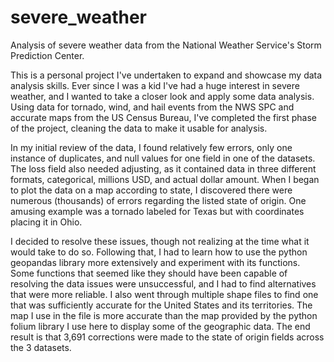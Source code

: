 # severe_weather
Analysis of severe weather data from the National Weather Service's Storm Prediction Center.

This is a personal project I've undertaken to expand and showcase my data analysis skills. Ever since I was a kid I've had a huge interest in severe weather, and I wanted to take a closer look and apply some data analysis. Using data for tornado, wind, and hail events from the NWS SPC and accurate maps from the US Census Bureau, I've completed the first phase of the project, cleaning the data to make it usable for analysis.

In my initial review of the data, I found relatively few errors, only one instance of duplicates, and null values for one field in one of the datasets. The loss field also needed adjusting, as it contained data in three different formats, categorical, millions USD, and actual dollar amount. When I began to plot the data on a map according to state, I discovered there were numerous (thousands) of errors regarding the listed state of origin. One amusing example was a tornado labeled for Texas but with coordinates placing it in Ohio. 

I decided to resolve these issues, though not realizing at the time what it would take to do so. Following that, I had to learn how to use the python geopandas library more extensively and experiment with its functions. Some functions that seemed like they should have been capable of resolving the data issues were unsuccessful, and I had to find alternatives that were more reliable. I also went through multiple shape files to find one that was sufficiently accurate for the United States and its territories. The map I use in the file is more accurate than the map provided by the python folium library I use here to display some of the geographic data. The end result is that 3,691 corrections were made to the state of origin fields across the 3 datasets.
